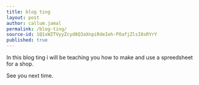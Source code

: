 ```yaml
---
title: blog ting
layout: post
author: callum.jamal
permalink: /blog-ting/
source-id: 1Q1xWZTVyyZcyd8Q3aXnpiRdeIeh-POafjZlsI0sRYrY
published: true
---
```

In this blog ting i will be teaching you how to make and use a spreedsheet for a shop.

See you next time.

